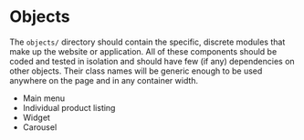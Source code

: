 # Objects

The `objects/` directory should contain the specific, discrete modules that make up the website or application. All of these components should be coded and tested in isolation and should have few (if any) dependencies on other objects. Their class names will be generic enough to be used anywhere on the page and in any container width.

- Main menu
- Individual product listing
- Widget
- Carousel
